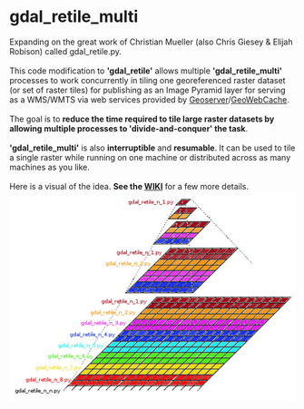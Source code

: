 # gdal_retile_multi
Expanding on the great work of Christian Mueller (also Chris Giesey & Elijah Robison) called gdal_retile.py.<br><br>
This code modification to **'gdal_retile'** allows multiple **'gdal_retile_multi'** processes to work concurrently in tiling one georeferenced raster dataset (or set of raster tiles) for publishing as an Image Pyramid layer for serving as a WMS/WMTS via web services provided by [Geoserver](http://geoserver.org/)/[GeoWebCache](https://www.geowebcache.org/).
<br><br>
The goal is to **reduce the time required to tile large raster datasets by allowing multiple processes to 'divide-and-conquer' the task**.
<br><br>
**'gdal_retile_multi'** is also **interruptible** and **resumable**. It can be used to tile a single raster while running on one machine or distributed across as many machines as you like.
<br><br>
Here is a visual of the idea. **See the  [WIKI](https://github.com/cm0001/gdal_retile_multi/wiki/1-gdal_retile_multi-idea)** for a few more details.<br>
![gdal_retile_multi_n_n](https://github.com/cm0001/gdal_retile_multi/blob/master/blob/master/img/gdal_retile_multi_n_n.png)
